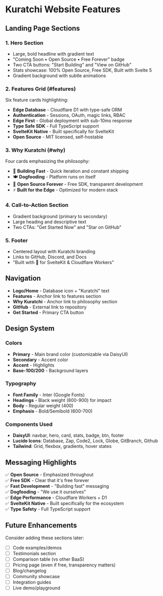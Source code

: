 # Kuratchi Website Features

## Landing Page Sections

### 1. **Hero Section**
- Large, bold headline with gradient text
- "Coming Soon • Open Source • Free Forever" badge
- Two CTA buttons: "Start Building" and "View on GitHub"
- Stats showcase: 100% Open Source, Free SDK, Built with Svelte 5
- Gradient background with subtle animations

### 2. **Features Grid** (#features)
Six feature cards highlighting:
- **Edge Database** - Cloudflare D1 with type-safe ORM
- **Authentication** - Sessions, OAuth, magic links, RBAC
- **Edge First** - Global deployment with sub-10ms response
- **Type Safe SDK** - Full TypeScript support
- **SvelteKit Native** - Built specifically for SvelteKit
- **Open Source** - MIT licensed, self-hostable

### 3. **Why Kuratchi** (#why)
Four cards emphasizing the philosophy:
- 🚀 **Building Fast** - Quick iteration and constant shipping
- 🍽️ **Dogfooding** - Platform runs on itself
- 💎 **Open Source Forever** - Free SDK, transparent development
- ⚡ **Built for the Edge** - Optimized for modern stack

### 4. **Call-to-Action Section**
- Gradient background (primary to secondary)
- Large heading and descriptive text
- Two CTAs: "Get Started Now" and "Star on GitHub"

### 5. **Footer**
- Centered layout with Kuratchi branding
- Links to GitHub, Discord, and Docs
- "Built with 💚 for SvelteKit & Cloudflare Workers"

## Navigation

- **Logo/Home** - Database icon + "Kuratchi" text
- **Features** - Anchor link to features section
- **Why Kuratchi** - Anchor link to philosophy section
- **GitHub** - External link to repository
- **Get Started** - Primary CTA button

## Design System

### Colors
- **Primary** - Main brand color (customizable via DaisyUI)
- **Secondary** - Accent color
- **Accent** - Highlights
- **Base-100/200** - Background layers

### Typography
- **Font Family** - Inter (Google Fonts)
- **Headings** - Black weight (800-900) for impact
- **Body** - Regular weight (400)
- **Emphasis** - Bold/Semibold (600-700)

### Components Used
- **DaisyUI**: navbar, hero, card, stats, badge, btn, footer
- **Lucide Icons**: Database, Zap, Code2, Lock, Globe, GitBranch, Github
- **Tailwind**: Grid, flexbox, gradients, hover states

## Messaging Highlights

✅ **Open Source** - Emphasized throughout  
✅ **Free SDK** - Clear that it's free forever  
✅ **Fast Development** - "Building fast" messaging  
✅ **Dogfooding** - "We use it ourselves"  
✅ **Edge Performance** - Cloudflare Workers + D1  
✅ **SvelteKit Native** - Built specifically for the ecosystem  
✅ **Type Safety** - Full TypeScript support  

## Future Enhancements

Consider adding these sections later:
- [ ] Code examples/demos
- [ ] Testimonials section
- [ ] Comparison table (vs other BaaS)
- [ ] Pricing page (even if free, transparency matters)
- [ ] Blog/changelog
- [ ] Community showcase
- [ ] Integration guides
- [ ] Live demo/playground

